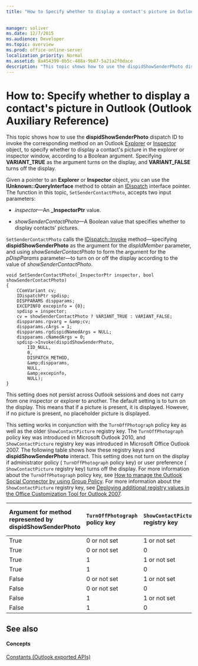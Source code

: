 ```yaml
---
title: "How to Specify whether to display a contact's picture in Outlook (Outlook Auxiliary Reference)"
 
 
manager: soliver
ms.date: 12/7/2015
ms.audience: Developer
ms.topic: overview
ms.prod: office-online-server
localization_priority: Normal
ms.assetid: 8a454399-0b5c-488a-9b87-5a21a2f0dace
description: "This topic shows how to use the dispidShowSenderPhoto dispatch ID to invoke the corresponding method on an Outlook Explorer or Inspector object, to specify whether to display a contact's picture in the explorer or inspector window, according to a Boolean argument. Specifying VARIANT_TRUE as the argument turns on the display, and VARIANT_FALSE turns off the display."
---
```


# How to: Specify whether to display a contact's picture in Outlook (Outlook Auxiliary Reference)

This topic shows how to use the **dispidShowSenderPhoto** dispatch ID to invoke the corresponding method on an Outlook [Explorer](http://msdn.microsoft.com/library/026591e5-049f-503a-4166-34e6dbc225fb%28Office.15%29.aspx) or [Inspector](http://msdn.microsoft.com/library/d7384756-669c-0549-1032-c3b864187994%28Office.15%29.aspx) object, to specify whether to display a contact's picture in the explorer or inspector window, according to a Boolean argument. Specifying **VARIANT_TRUE** as the argument turns on the display, and **VARIANT_FALSE** turns off the display. 
  
Given a pointer to an **Explorer** or **Inspector** object, you can use the **IUnknown::QueryInterface** method to obtain an [IDispatch](http://msdn.microsoft.com/library/ebbff4bc-36b2-4861-9efa-ffa45e013eb5%28Office.15%29.aspx) interface pointer. The function in this topic,  `SetSenderContactPhoto`, accepts two input parameters: 
  
-  _inspector_—An **_InspectorPtr** value. 
    
-  _showSenderContactPhoto_—A Boolean value that specifies whether to display contacts' pictures.
    
 `SetSenderContactPhoto` calls the [IDispatch::Invoke](http://msdn.microsoft.com/library/964ade8e-9d8a-4d32-bd47-aa678912a54d%28Office.15%29.aspx) method—specifying **dispidShowSenderPhoto** as the argument for the  _dispIdMember_ parameter, and using  _showSenderContactPhoto_ to form the argument for the  _pDispParams_ parameter—to turn on or off the display according to the value of  _showSenderContactPhoto_.
  
```
void SetSenderContactPhoto(_InspectorPtr inspector, bool showSenderContactPhoto)
{ 
    CComVariant cv;
    IDispatchPtr spdisp;
    DISPPARAMS dispparams;
    EXCEPINFO excepinfo = {0};
    spdisp = inspector;
    cv = showSenderContactPhoto ? VARIANT_TRUE : VARIANT_FALSE;
    dispparams.rgvarg = &amp;cv;
    dispparams.cArgs = 1;
    dispparams.rgdispidNamedArgs = NULL;
    dispparams.cNamedArgs = 0;
    spdisp->Invoke(dispidShowSenderPhoto,
        IID_NULL,
        0,
        DISPATCH_METHOD,
        &amp;dispparams,
        NULL,
        &amp;excepinfo,
        NULL);
}
```

This setting does not persist across Outlook sessions and does not carry from one inspector or explorer to another. The default setting is to turn on the display. This means that if a picture is present, it is displayed. However, if no picture is present, no placeholder picture is displayed.
  
This setting works in conjunction with the  `TurnOffPhotograph` policy key as well as the older  `ShowContactPicture` registry key. The  `TurnOffPhotograph` policy key was introduced in Microsoft Outlook 2010, and  `ShowContactPicture` registry key was introduced in Microsoft Office Outlook 2007. The following table shows how these registry keys and **dispidShowSenderPhoto** interact. This setting does not turn on the display if administrator policy (  `TurnOffPhotograph` policy key) or user preference (  `ShowContactPicture` registry key) turns off the display. For more information about the  `TurnOffPhotograph` policy key, see [How to manage the Outlook Social Connector by using Group Policy](http://support.microsoft.com/kb/2020103). For more information about the  `ShowContactPicture` registry key, see [Deploying additional registry values in the Office Customization Tool for Outlook 2007](http://technet.microsoft.com/en-us/library/cc837949%28office.12%29.aspx).
  
|**Argument for method represented by **dispidShowSenderPhoto****|**`TurnOffPhotograph` policy key**|**`ShowContactPicture` registry key**|**Is picture displayed if present?**|
|:-----|:-----|:-----|:-----|
|True  <br/> |0 or not set  <br/> |1 or not set  <br/> |Yes  <br/> |
|True  <br/> |0 or not set  <br/> |0  <br/> |No  <br/> |
|True  <br/> |1  <br/> |1 or not set  <br/> |No  <br/> |
|True  <br/> |1  <br/> |0  <br/> |No  <br/> |
|False  <br/> |0 or not set  <br/> |1 or not set  <br/> |No  <br/> |
|False  <br/> |0 or not set  <br/> |0  <br/> |No  <br/> |
|False  <br/> |1  <br/> |1 or not set  <br/> |No  <br/> |
|False  <br/> |1  <br/> |0  <br/> |No  <br/> |
   
## See also

#### Concepts

[Constants (Outlook exported APIs)](constants-outlook-exported-apis.md)

